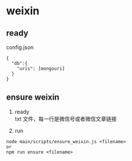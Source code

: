 # weixin

## ready
config.json
```
{
  "db":{
    "uris": [mongouri]
  }
}
```

## ensure weixin
  1. ready  
  txt 文件，每一行是微信号或者微信文章链接  

  2. run  
  ```
  node main/scripts/ensure_weixin.js <filename>
  or
  npm run ensure <filename>
  ```